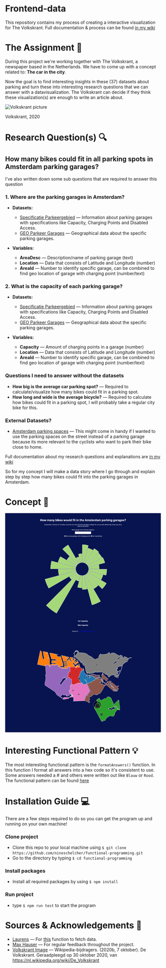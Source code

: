 # Frontend-data
This repository contains my process of creating a interactive visualization for The Volkskrant. Full documentation & process can be found [in my wiki](https://github.com/ninoschelcher/frontend-data/wiki)

# The Assignment 📝
During this project we're working together with The Volkskrant, a newspaper based in the Netherlands. We have to come up with a concept related to: **The car in the city**.

Now the goal is to find interesting insights in these (37) datasets about parking and turn these into interesting research questions that we can answer with a datavisualization. The Volkskrant can decide if they think these visualization(s) are enough to write an article about.

![Volkskrant picture](https://github.com/ninoschelcher/functional-programming/blob/main/wiki_media/798px-Volkskrant.svg.png)

Volkskrant, 2020

# Research Question(s) 🔍

## How many bikes could fit in all parking spots in Amsterdam parking garages? 

I've also written down some sub questions that are required to answer this question

###  1. Where are the parking garages in Amsterdam?
- **Datasets:**
   - [Specificatie Parkeergebied](https://opendata.rdw.nl/Parkeren/Open-Data-Parkeren-SPECIFICATIES-PARKEERGEBIED/b3us-f26s/) — Information about parking garages with specifications like Capacity, Charging Points and Disabled Access.
   - [GEO Parkeer Garages](https://opendata.rdw.nl/Parkeren/GEO-Parkeer-Garages/t5pc-eb34/data) — Geographical data about the specific parking garages.

- **Variables:**
   - **AreaDesc** — Description/name of parking garage (text)
   - **Location** — Data that consists of Latitude and Longitude (number)
   - **AreaId** — Number to identify specific garage, can be combined to find geo location of garage with charging point (number/text)

### 2. What is the capacity of each parking garage?
- **Datasets:**
  - [Specificatie Parkeergebied](https://opendata.rdw.nl/Parkeren/Open-Data-Parkeren-SPECIFICATIES-PARKEERGEBIED/b3us-f26s/) — Information about parking garages with specifications like Capacity, Charging Points and Disabled Access.
  - [GEO Parkeer Garages](https://opendata.rdw.nl/Parkeren/GEO-Parkeer-Garages/t5pc-eb34/data) — Geographical data about the specific parking garages.

- **Variables:**
  - **Capacity** — Amount of charging points in a garage (number)
  - **Location** — Data that consists of Latitude and Longitude (number)
  - **AreaId** — Number to identify specific garage, can be combined to find geo location of garage with charging point (number/text)

### Questions I need to answer without the datasets
- **How big is the average car parking spot?** — Required to calculate/visualize how many bikes could fit in a parking spot.
- **How long and wide is the average bicycle?** — Required to calculate how bikes could fit in a parking spot, I will probably take a regular city bike for this.

### External Datasets?
- [Amsterdam parking spaces](https://map.data.amsterdam.nl/maps/parkeervakken?REQUEST=Getfeature&VERSION=1.1.0&SERVICE=wfs&TYPENAME=alle_parkeervakken&outputformat=geojson) — This might come in handy if I wanted to use the parking spaces on the street instead of a parking garage because its more relevant to the cyclists who want to park their bike close to home.

Full documentation about my research questions and explanations are [in my wiki](https://github.com/ninoschelcher/frontend-data/wiki/Concept-Iteration)

So for my concept I will make a data story where I go through and explain step by step how many bikes could fit into the parking garages in Amsterdam.

# Concept 🌝
![concept screenshot](https://github.com/ninoschelcher/frontend-data/blob/main/wiki_media/conceptscreenshot.png)


# Interesting Functional Pattern 💡 
The most interesting functional pattern is the `formatAnswers()` function. In this function I format all answers into a hex code so it's consistent to use. Some answers needed a # and others were written out like `Blauw` or `Rood`. The functional pattern can be found [here](https://github.com/ninoschelcher/functional-programming/blob/8406b341de0dbf77022d8b12798f4415e8bf4be1/src/surveyexercise/surveyCleanup.js#L17)

# Installation Guide 💻
There are a few steps required to do so you can get the program up and running on your own machine!

### Clone project
- Clone this repo to your local machine using `$ git clone https://github.com/ninoschelcher/functional-programming.git`
- Go to the directory by typing `$ cd functional-programming`

### Install packages
- Install all required packages by using `$ npm install`

### Run project
- type `$ npm run test` to start the program

# Sources & Acknowledgements 🙋
- [Laurens](https://github.com/Razpudding) — For [this](https://github.com/ninoschelcher/functional-programming/blob/5f093897016b1c53d41cc6bf522d4afe2c28a3d6/parkingData.js#L9) function to fetch data. 
- [Max Hauser](https://github.com/max-hauser) — For regular feedback throughout the project.
- [Volkskrant Image](https://nl.wikipedia.org/wiki/De_Volkskrant) — Wikipedia-bijdragers. (2020b, 7 oktober). De Volkskrant. Geraadpleegd op 30 oktober 2020, van https://nl.wikipedia.org/wiki/De_Volkskrant
